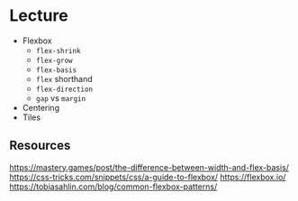 # Lecture

- Flexbox
  - `flex-shrink`
  - `flex-grow`
  - `flex-basis`
  - `flex` shorthand
  - `flex-direction`
  - `gap` vs `margin`
- Centering
- Tiles

## Resources

https://mastery.games/post/the-difference-between-width-and-flex-basis/
https://css-tricks.com/snippets/css/a-guide-to-flexbox/
https://flexbox.io/
https://tobiasahlin.com/blog/common-flexbox-patterns/

